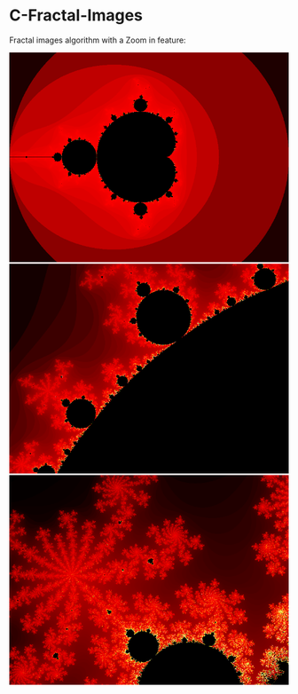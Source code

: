 # C-Fractal-Images

Fractal images algorithm with a Zoom in feature: 


![Before zoom in:](fracbefore.png)
![After first zoom in:](fracafter1.png)
![After second zoom in:](fracafter2.png) 
